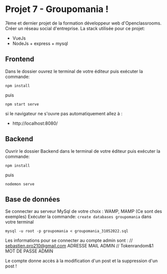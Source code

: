 # Projet 7 - Groupomania !

7ème et dernier projet de la formation développeur web d'Openclassrooms.
Créer un réseau social d'entreprise.
La stack utilisée pour ce projet:

- VueJs 
- NodeJs + express + mysql

## Frontend

Dans le dossier ouvrez  le terminal de votre éditeur puis exécuter la commande:

    npm install

puis

    npm start serve

si le navigateur ne s'ouvre pas automatiquement allez à :

- http://localhost:8080/

## Backend

Ouvrir le dossier Backend dans le terminal de votre éditeur puis exécuter la commande:

    npm install

puis

    nodemon serve

## Base de données

Se connecter au serveur MySql de votre choix : WAMP, MAMP (Ce sont des exemples)
Exécuter la commande: `create databases groupomania` dans votre terminal 

    mysql -u root -p groupomania < groupomania_31052022.sql


Les informations pour se connecter au compte admin sont  : 
// sebastien.pro210@gmail.com ADRESSE MAIL ADMIN
// Tokenrandom&1 MOT DE PASSE ADMIN

Le compte donne accès à la modification d'un post et la suppression d'un post !

